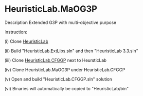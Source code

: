 # HeuristicLab.MaOG3P

Description
Extended G3P with multi-objective purpose

Instruction:

(i) Clone [HeuristicLab](https://github.com/s-wagner/HeuristicLab)

(ii) Build "HeuristicLab.ExtLibs.sln" and then "HeuristicLab 3.3.sln"

(iii) Clone [HeuristicLab.CFGGP](https://github.com/t-h-e/HeuristicLab.CFGGP?tab=readme-ov-file#heuristiclabcfggp) next to HeursticLab

(iv) Clone HeuristicLab.MaOG3P under HeuristicLab.CFGGP

(v) Open and build "HeuristicLab.CFGGP.sln" solution

(vi) Binaries will automatically be copied to "HeuristicLab/bin"

